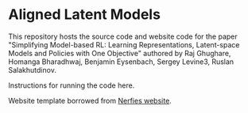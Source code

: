 # Aligned Latent Models


This repository hosts the source code and website code for the paper "Simplifying Model-based RL: Learning Representations, Latent-space Models and Policies with One Objective" authored by  Raj Ghughare, Homanga Bharadhwaj, Benjamin Eysenbach, Sergey Levine3, Ruslan Salakhutdinov. 

Instructions for running the code here. 

Website template borrowed from  [Nerfies website](https://nerfies.github.io).
